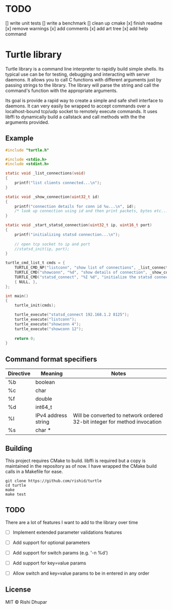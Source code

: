 # TODO

[] write unit tests
[] write a benchmark
[] clean up cmake
[x] finish readme
[x] remove warnings
[x] add comments
[x] add art tree
[x] add help command


# Turtle library

Turtle library is a command line interpreter to rapidly build simple shells. Its typical use can be for testing, debugging and interacting with server daemons. It allows you to call C functions with different arguments just by passing strings to the library. The library will parse the string and call the command's function with the appropriate arguments.

Its goal is provide a rapid way to create a simple and safe shell interface to daemons. It can very easily be wrapped to accept commands over a localhost-bound tcp/udp socket to remotely execute commands. It uses libffi to dynamically build a callstack and call methods with the the arguments provided.

## Example
```c
#include "turtle.h"

#include <stdio.h>
#include <stdint.h>

static void _list_connections(void)
{
    printf("list clients connected...\n");
}

static void _show_connection(uint32_t id)
{
    printf("connection details for conn id %u...\n", id);
    /* look up connection using id and then print packets, bytes etc... */
}

static void _start_statsd_connection(uint32_t ip, uint16_t port)
{    
    printf("initializing statsd connection...\n");
    
    // open tcp socket to ip and port
    //statsd_init(ip, port);    
}

turtle_cmd_list_t cmds = {
    TURTLE_CMD_NP("listconn", "show list of connections", _list_connections),
    TURTLE_CMD("showconn", "%d", "show details of connection", _show_connection),
    TURTLE_CMD("statsd_connect", "%I %d", "initialize the statsd connection", _start_statsd_connection),
    { NULL, },
};

int main()
{
    turtle_init(cmds);

    turtle_execute("statsd_connect 192.168.1.2 8125");
    turtle_execute("listconn");
    turtle_execute("showconn 4");
    turtle_execute("showconn 12");
    
    return 0;
}
```

## Command format specifiers
| Directive     | Meaning                  | Notes
| ------------- | ------------------------ | --------------
| %b            | boolean                  |
| %c            | char                     |
| %f            | double                   |
| %d            | int64_t                  |
| %I            | IPv4 address string      | Will be converted to network ordered 32-bit integer for method invocation
| %s            | char *                   |

## Building

This project requires CMake to build. libffi is required but a copy is maintained in the repository as of now. I have wrapped the CMake build calls in a Makefile for ease.

```
git clone https://github.com/rishid/turtle
cd turtle
make
make test
```

## TODO

There are a lot of features I want to add to the library over time

- [ ] Implement extended parameter validations features
- [ ] Add support for optional parameters
- [ ] Add support for switch params (e.g. '-n %d')
- [ ] Add support for key=value params
- [ ] Allow switch and key=value params to be in entered in any order


## License

MIT © Rishi Dhupar
